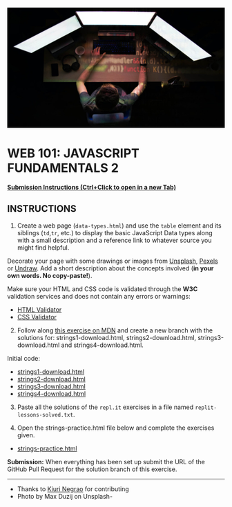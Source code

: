![](README.jpg)

# WEB 101: JAVASCRIPT FUNDAMENTALS 2

[**Submission Instructions (Ctrl+Click to open in a new Tab)**](https://github.com/SocialHackersAcademy/FrontEndCourseExercises/#instructions)

## INSTRUCTIONS

1) Create a web page (`data-types.html`) and use the `table` element and its siblings (`td`,`tr`, etc.) to display the basic JavaScript Data types along with a small description and a reference link to whatever source you might find helpful. 

Decorate your page with some drawings or images from [Unsplash](https://unsplash.com/), [Pexels](https://www.pexels.com/) or [Undraw](https://undraw.co/). Add a short description about the concepts involved (**in your own words. No copy-paste!**).

Make sure your HTML and CSS code is validated through the **W3C** validation services and does not contain any errors or warnings:

- [HTML Validator](https://validator.w3.org/)
- [CSS Validator](https://jigsaw.w3.org/css-validator/)

2) Follow along [this exercise on MDN](https://developer.mozilla.org/en-US/docs/Learn/JavaScript/First_steps/Test_your_skills:_Strings) and create a new branch with the solutions for: strings1-download.html, strings2-download.html, strings3-download.html and strings4-download.html.

Initial code:

- [strings1-download.html](strings1-download.html)
- [strings2-download.html](strings2-download.html)
- [strings3-download.html](strings3-download.html)
- [strings4-download.html](strings4-download.html)

3) Paste all the solutions of the `repl.it` exercises in a file named `replit-lessons-solved.txt`.

4) Open the strings-practice.html file below and complete the exercises given.

- [strings-practice.html](strings-practice.html)

**Submission:** When everything has been set up submit the URL of the GitHub Pull Request for the solution branch of this exercise. 

---

- Thanks to [Kiuri Negrao](https://github.com/Mulungo/) for contributing
- Photo by Max Duzij on Unsplash-

